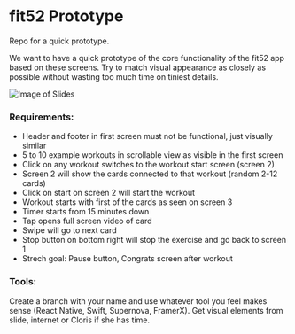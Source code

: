 # fit52 Prototype
Repo for a quick prototype.

We want to have a quick prototype of the core functionality of the fit52 app based on these screens.
Try to match visual appearance as closely as possible without wasting too much time on tiniest details.

![Image of Slides](https://github.com/M56-Studios/fit52-prototype/blob/master/fit52-screens.png)

### Requirements:
- Header and footer in first screen must not be functional, just visually similar
- 5 to 10 example workouts in scrollable view as visible in the first screen
- Click on any workout switches to the workout start screen (screen 2)
- Screen 2 will show the cards connected to that workout (random 2-12 cards)
- Click on start on screen 2 will start the workout
- Workout starts with first of the cards as seen on screen 3
- Timer starts from 15 minutes down
- Tap opens full screen video of card
- Swipe will go to next card
- Stop button on bottom right will stop the exercise and go back to screen 1
- Strech goal: Pause button, Congrats screen after workout

### Tools:
Create a branch with your name and use whatever tool you feel makes sense (React Native, Swift, Supernova, FramerX). Get visual elements from slide, internet or Cloris if she has time.
